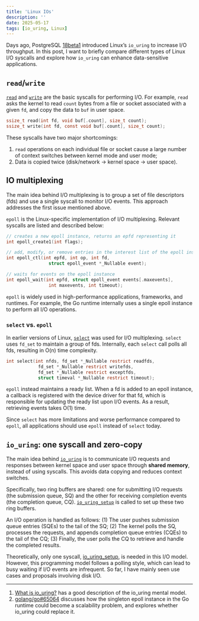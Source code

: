 ```yaml
---
title: 'Linux IOs'
description: ''
date: 2025-05-17
tags: [io_uring, Linux]
---
```


Days ago, PostgreSQL [18beta1][pg18beta1] introduced Linux’s `io_uring` to increase I/O throughput. In this post, I want to briefly compare different types of Linux I/O syscalls and explore how `io_uring` can enhance data-sensitive applications.

## `read`/`write`

[`read`][read] and [`write`][write] are the basic syscalls for performing I/O. For example, `read` asks the kernel to read `count` bytes from a file or socket associated with a given `fd`, and copy the data to `buf` in user space.

```c
ssize_t read(int fd, void buf[.count], size_t count);
ssize_t write(int fd, const void buf[.count], size_t count);
```

These syscalls have two major shortcomings:

1. `read` operations on each individual file or socket cause a large number of context switches between kernel mode and user mode;
1. Data is copied twice (disk/network → kernel space → user space).

## IO multiplexing

The main idea behind I/O multiplexing is to group a set of file descriptors (fds) and use a single syscall to monitor I/O events. This approach addresses the first issue mentioned above.

`epoll` is the Linux-specific implementation of I/O multiplexing. Relevant syscalls are listed and described below:

```c
// creates a new epoll instance, returns an epfd representing it
int epoll_create1(int flags);

// add, modify, or remove entries in the interest list of the epoll instance
int epoll_ctl(int epfd, int op, int fd,
                struct epoll_event *_Nullable event);

// waits for events on the epoll instance
int epoll_wait(int epfd, struct epoll_event events[.maxevents],
                int maxevents, int timeout);
```

`epoll` is widely used in high-performance applications, frameworks, and runtimes. For example, the Go runtime internally uses a single epoll instance to perform all I/O operations.

### `select` vs. `epoll`

In earlier versions of Linux, [`select`][select] was used for I/O multiplexing. `select` uses `fd_set` to maintain a group of fds. Internally, each `select` call polls all fds, resulting in O(n) time complexity.

```c
int select(int nfds, fd_set *_Nullable restrict readfds,
            fd_set *_Nullable restrict writefds,
            fd_set *_Nullable restrict exceptfds,
            struct timeval *_Nullable restrict timeout);
```

`epoll` instead maintains a ready list. When a fd is added to an epoll instance, a callback is registered with the device driver for that fd, which is responsible for updating the ready list upon I/O events. As a result, retrieving events takes O(1) time.

Since `select` has more limitations and worse performance compared to `epoll`, all applications should use `epoll` instead of `select` today.

## `io_uring`: one syscall and zero-copy

The main idea behind [`io_uring`][io_uring] is to communicate I/O requests and responses between kernel space and user space through **shared memory**, instead of using syscalls. This avoids data copying and reduces context switches.

Specifically, two ring buffers are shared: one for submitting I/O requests (the submission queue, SQ) and the other for receiving completion events (the completion queue, CQ). [`io_uring_setup`][io_uring_setup] is called to set up these two ring buffers.

An I/O operation is handled as follows: (1) The user pushes submission queue entries (SQEs) to the tail of the SQ; (2) The kernel polls the SQ, processes the requests, and appends completion queue entries (CQEs) to the tail of the CQ; (3) Finally, the user polls the CQ to retrieve and handle the completed results.

Theoretically, only one syscall, [io_uring_setup][io_uring_setup], is needed in this I/O model. However, this programming model follows a polling style, which can lead to busy waiting if I/O events are infrequent. So far, I have mainly seen use cases and proposals involving disk I/O.

---

1. [What is io_uring?](https://unixism.net/loti/what_is_io_uring.html) has a good description of the io_uring mental model.
1. [golang/go#65064](https://github.com/golang/go/issues/65064) discusses how the singleton epoll instance in the Go runtime could become a scalability problem, and explores whether io_uring could replace it.

[pg18beta1]: https://www.postgresql.org/about/news/postgresql-18-beta-1-released-3070/
[read]: https://man7.org/linux/man-pages/man2/read.2.html
[write]: https://man7.org/linux/man-pages/man2/write.2.html
[open]: https://man7.org/linux/man-pages/man2/open.2.html
[select]: https://man7.org/linux/man-pages/man2/select.2.html
[io_uring]: https://man7.org/linux/man-pages/man7/io_uring.7.html
[io_uring_setup]: https://man7.org/linux/man-pages/man2/io_uring_setup.2.html

